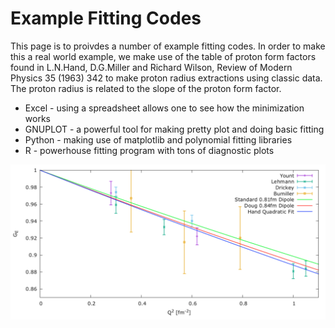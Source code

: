 # Example Fitting Codes

This page is to proivdes a number of example fitting codes.    In order to make this a real world example, we make use of the table of proton form factors
found in L.N.Hand, D.G.Miller and Richard Wilson, Review of Modern Physics 35 (1963) 342 to make proton radius extractions using classic data.   The proton radius is related to the slope of the proton form factor.

* Excel - using a spreadsheet allows one to see how the minimization works
* GNUPLOT - a powerful tool for making pretty plot and doing basic fitting
* Python - making use of matplotlib and polynomial fitting libraries
* R - powerhouse fitting program with tons of diagnostic plots

<img src="https://github.com/JeffersonLab/Example-Fitting-Codes/blob/master/GNUPLOT/gnuplot-output.png" width="800">
